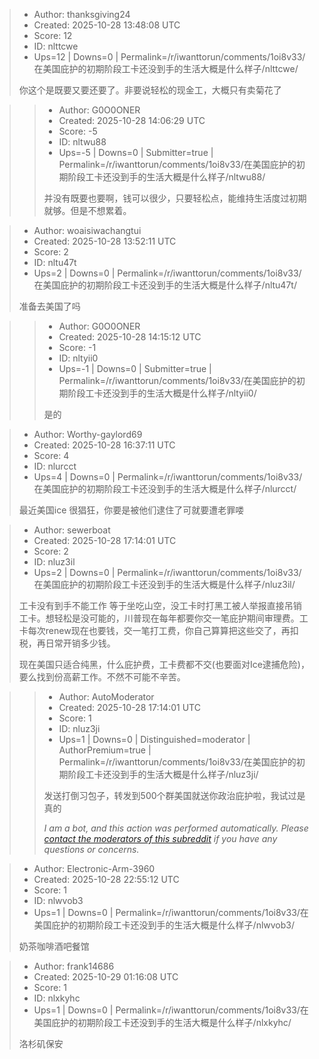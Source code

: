 > - Author: thanksgiving24
> - Created: 2025-10-28 13:48:08 UTC
> - Score: 12
> - ID: nlttcwe
> - Ups=12 | Downs=0 | Permalink=/r/iwanttorun/comments/1oi8v33/在美国庇护的初期阶段工卡还没到手的生活大概是什么样子/nlttcwe/
>
> 你这个是既要又要还要了。非要说轻松的现金工，大概只有卖菊花了

>> - Author: G0O0ONER
>> - Created: 2025-10-28 14:06:29 UTC
>> - Score: -5
>> - ID: nltwu88
>> - Ups=-5 | Downs=0 | Submitter=true | Permalink=/r/iwanttorun/comments/1oi8v33/在美国庇护的初期阶段工卡还没到手的生活大概是什么样子/nltwu88/
>>
>> 并没有既要也要啊，钱可以很少，只要轻松点，能维持生活度过初期就够。但是不想累着。

> - Author: woaisiwachangtui
> - Created: 2025-10-28 13:52:11 UTC
> - Score: 2
> - ID: nltu47t
> - Ups=2 | Downs=0 | Permalink=/r/iwanttorun/comments/1oi8v33/在美国庇护的初期阶段工卡还没到手的生活大概是什么样子/nltu47t/
>
> 准备去美国了吗

>> - Author: G0O0ONER
>> - Created: 2025-10-28 14:15:12 UTC
>> - Score: -1
>> - ID: nltyii0
>> - Ups=-1 | Downs=0 | Submitter=true | Permalink=/r/iwanttorun/comments/1oi8v33/在美国庇护的初期阶段工卡还没到手的生活大概是什么样子/nltyii0/
>>
>> 是的

> - Author: Worthy-gaylord69
> - Created: 2025-10-28 16:37:11 UTC
> - Score: 4
> - ID: nlurcct
> - Ups=4 | Downs=0 | Permalink=/r/iwanttorun/comments/1oi8v33/在美国庇护的初期阶段工卡还没到手的生活大概是什么样子/nlurcct/
>
> 最近美国ice 很猖狂，你要是被他们逮住了可就要遭老罪喽

> - Author: sewerboat
> - Created: 2025-10-28 17:14:01 UTC
> - Score: 2
> - ID: nluz3il
> - Ups=2 | Downs=0 | Permalink=/r/iwanttorun/comments/1oi8v33/在美国庇护的初期阶段工卡还没到手的生活大概是什么样子/nluz3il/
>
> 工卡没有到手不能工作 等于坐吃山空，没工卡时打黑工被人举报直接吊销工卡。想轻松是没可能的，川普现在每年都要你交一笔庇护期间审理费。工卡每次renew现在也要钱，交一笔打工费，你自己算算把这些交了，再扣税，再日常开销多少钱。
> 
> 现在美国只适合纯黑，什么庇护费，工卡费都不交(也要面对Ice逮捕危险)，要么找到份高薪工作。不然不可能不辛苦。

>> - Author: AutoModerator
>> - Created: 2025-10-28 17:14:01 UTC
>> - Score: 1
>> - ID: nluz3ji
>> - Ups=1 | Downs=0 | Distinguished=moderator | AuthorPremium=true | Permalink=/r/iwanttorun/comments/1oi8v33/在美国庇护的初期阶段工卡还没到手的生活大概是什么样子/nluz3ji/
>>
>> 发送打倒习包子，转发到500个群美国就送你政治庇护啦，我试过是真的
>> 
>> *I am a bot, and this action was performed automatically. Please [contact the moderators of this subreddit](/message/compose/?to=/r/iwanttorun) if you have any questions or concerns.*

> - Author: Electronic-Arm-3960
> - Created: 2025-10-28 22:55:12 UTC
> - Score: 1
> - ID: nlwvob3
> - Ups=1 | Downs=0 | Permalink=/r/iwanttorun/comments/1oi8v33/在美国庇护的初期阶段工卡还没到手的生活大概是什么样子/nlwvob3/
>
> 奶茶咖啡酒吧餐馆

> - Author: frank14686
> - Created: 2025-10-29 01:16:08 UTC
> - Score: 1
> - ID: nlxkyhc
> - Ups=1 | Downs=0 | Permalink=/r/iwanttorun/comments/1oi8v33/在美国庇护的初期阶段工卡还没到手的生活大概是什么样子/nlxkyhc/
>
> 洛杉矶保安
